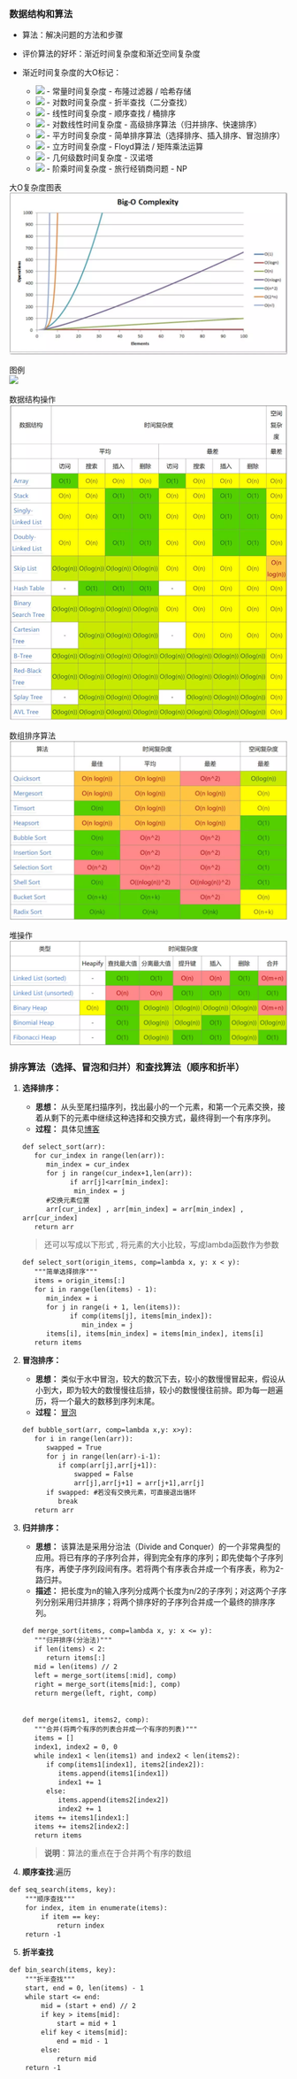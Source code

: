 ### 数据结构和算法

+ 算法：解决问题的方法和步骤

+ 评价算法的好坏：渐近时间复杂度和渐近空间复杂度

+ 渐近时间复杂度的大O标记：
   + <img src="http://latex.codecogs.com/gif.latex?O(c)" /> - 常量时间复杂度 - 布隆过滤器 / 哈希存储
   + <img src="http://latex.codecogs.com/gif.latex?O(log_2n)" /> - 对数时间复杂度 - 折半查找（二分查找）
   + <img src="http://latex.codecogs.com/gif.latex?O(n)" /> - 线性时间复杂度 - 顺序查找 / 桶排序
   + <img src="http://latex.codecogs.com/gif.latex?O(n*log_2n)" /> - 对数线性时间复杂度 - 高级排序算法（归并排序、快速排序）
   + <img src="http://latex.codecogs.com/gif.latex?O(n^2)" /> - 平方时间复杂度 - 简单排序算法（选择排序、插入排序、冒泡排序）
   + <img src="http://latex.codecogs.com/gif.latex?O(n^3)" /> - 立方时间复杂度 - Floyd算法 / 矩阵乘法运算
   + <img src="http://latex.codecogs.com/gif.latex?O(2^n)" /> - 几何级数时间复杂度 - 汉诺塔
   + <img src="http://latex.codecogs.com/gif.latex?O(n!)" /> - 阶乘时间复杂度 - 旅行经销商问题 - NP

大O复杂度图表
![](./image/大O复杂度图表.png)

图例   
![](./image/例.png)

数据结构操作
![](./image/数据结构操作.png)

数组排序算法
![](./image/数组排序算法.png)

堆操作
![](./image/堆操作.png)


### 排序算法（选择、冒泡和归并）和查找算法（顺序和折半）
1. **选择排序：**
   + **思想：** 从头至尾扫描序列，找出最小的一个元素，和第一个元素交换，接着从剩下的元素中继续这种选择和交换方式，最终得到一个有序序列。
   + **过程：** 具体见[博客](https://blog.csdn.net/changhangshi/article/details/82740541)
   ```
   def select_sort(arr):
      for cur_index in range(len(arr)):
         min_index = cur_index
         for j in range(cur_index+1,len(arr)):
               if arr[j]<arr[min_index]:
                min_index = j
         #交换元素位置
         arr[cur_index] , arr[min_index] = arr[min_index] , arr[cur_index]
      return arr
   ```
   > 还可以写成以下形式 , 将元素的大小比较，写成lambda函数作为参数
   ```
   def select_sort(origin_items, comp=lambda x, y: x < y):
      """简单选择排序"""
      items = origin_items[:]
      for i in range(len(items) - 1):
         min_index = i
         for j in range(i + 1, len(items)):
               if comp(items[j], items[min_index]):
                  min_index = j
         items[i], items[min_index] = items[min_index], items[i]
      return items
   ```

2. **冒泡排序：**
   + **思想：** 类似于水中冒泡，较大的数沉下去，较小的数慢慢冒起来，假设从小到大，即为较大的数慢慢往后排，较小的数慢慢往前排。即为每一趟遍历，将一个最大的数移到序列末尾。
   + **过程：** [冒泡](https://www.jianshu.com/p/1458abf81adf)
   ```
   def bubble_sort(arr, comp=lambda x,y: x>y):
      for i in range(len(arr)):
         swapped = True
         for j in range(len(arr)-i-1):
            if comp(arr[j],arr[j+1]):
                swapped = False
                arr[j],arr[j+1] = arr[j+1],arr[j]
         if swapped: #若没有交换元素，可直接退出循环
            break
      return arr
   ```

3. **归并排序：**
   + **思想：** 该算法是采用分治法（Divide and Conquer）的一个非常典型的应用。将已有序的子序列合并，得到完全有序的序列；即先使每个子序列有序，再使子序列段间有序。若将两个有序表合并成一个有序表，称为2-路归并。
   + **描述：** 把长度为n的输入序列分成两个长度为n/2的子序列；对这两个子序列分别采用归并排序；将两个排序好的子序列合并成一个最终的排序序列。
   ```
   def merge_sort(items, comp=lambda x, y: x <= y):
      """归并排序(分治法)"""
      if len(items) < 2:
         return items[:]
      mid = len(items) // 2
      left = merge_sort(items[:mid], comp)
      right = merge_sort(items[mid:], comp)
      return merge(left, right, comp)


   def merge(items1, items2, comp):
      """合并(将两个有序的列表合并成一个有序的列表)"""
      items = []
      index1, index2 = 0, 0
      while index1 < len(items1) and index2 < len(items2):
         if comp(items1[index1], items2[index2]):
            items.append(items1[index1])
            index1 += 1
         else:
            items.append(items2[index2])
            index2 += 1
      items += items1[index1:]
      items += items2[index2:]
      return items
   ```
   > **说明**：算法的重点在于合并两个有序的数组

4. **顺序查找**:遍历
```
def seq_search(items, key):
    """顺序查找"""
    for index, item in enumerate(items):
        if item == key:
            return index
    return -1
```

5. **折半查找**
```
def bin_search(items, key):
    """折半查找"""
    start, end = 0, len(items) - 1
    while start <= end:
        mid = (start + end) // 2
        if key > items[mid]:
            start = mid + 1
        elif key < items[mid]:
            end = mid - 1
        else:
            return mid
    return -1
```
   
